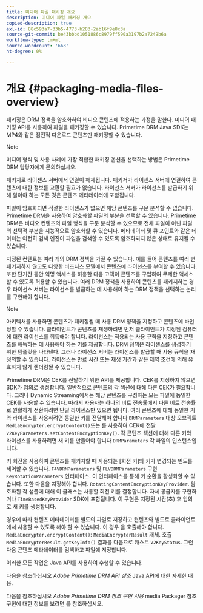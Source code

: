 ```yaml
---
title: 미디어 파일 패키징 개요
description: 미디어 파일 패키징 개요
copied-description: true
exl-id: 88c593a7-33b5-4773-b283-2ab16f9e8c3a
source-git-commit: be43bbbd1051886c8979ff590a3197b2a7249b6a
workflow-type: tm+mt
source-wordcount: '663'
ht-degree: 0%

---
```


# 개요 {#packaging-media-files-overview}

패키징은 DRM 정책을 암호화하여 비디오 콘텐츠에 적용하는 과정을 말한다. 미디어 패키징 API를 사용하여 파일을 패키징할 수 있습니다. Primetime DRM Java SDK는 MP4와 같은 점진적 다운로드 콘텐츠만 패키징할 수 있습니다.

>[!NOTE]
>
>미디어 형식 및 사용 사례에 가장 적합한 패키징 옵션을 선택하는 방법은 Primetime DRM 담당자에게 문의하십시오.

패키지로 라이센스 서버에서 연결이 해제됩니다. 패키저가 라이센스 서버에 연결하여 콘텐츠에 대한 정보를 교환할 필요가 없습니다. 라이선스 서버가 라이선스를 발급하기 위해 알아야 하는 모든 것은 콘텐츠 메타데이터에 포함됩니다.

파일이 암호화되면 적절한 라이센스가 없으면 해당 콘텐츠를 구문 분석할 수 없습니다. Primetime DRM을 사용하여 암호화할 파일의 부분을 선택할 수 있습니다. Primetime DRM은 비디오 컨텐츠의 파일 형식을 구문 분석할 수 있으므로 전체 파일이 아닌 파일의 선택적 부분을 지능적으로 암호화할 수 있습니다. 메타데이터 및 큐 포인트와 같은 데이터는 여전히 검색 엔진이 파일을 검색할 수 있도록 암호화되지 않은 상태로 유지될 수 있습니다.

지정된 컨텐트는 여러 개의 DRM 정책을 가질 수 있습니다. 예를 들어 콘텐츠를 여러 번 패키지하지 않고도 다양한 비즈니스 모델에서 콘텐츠에 라이선스를 부여할 수 있습니다. 또한 단기간 동안 익명 액세스를 허용한 다음 고객이 콘텐츠를 구입하여 무제한 액세스할 수 있도록 허용할 수 있습니다. 여러 DRM 정책을 사용하여 콘텐츠를 패키지하는 경우 라이선스 서버는 라이선스를 발급하는 데 사용해야 하는 DRM 정책을 선택하는 논리를 구현해야 합니다.

>[!NOTE]
>
>아키텍처를 사용하면 콘텐츠가 패키징될 때 사용 DRM 정책을 지정하고 콘텐츠에 바인딩할 수 있습니다. 클라이언트가 콘텐츠를 재생하려면 먼저 클라이언트가 지정된 컴퓨터에 대한 라이선스를 취득해야 합니다. 라이선스는 적용되는 사용 규칙을 지정하고 콘텐츠를 해독하는 데 사용해야 하는 키를 제공합니다. DRM 정책은 라이센스를 생성하기 위한 템플릿을 나타낸다. 그러나 라이선스 서버는 라이선스를 발급할 때 사용 규칙을 재정의할 수 있습니다. 라이선스는 만료 시간 또는 재생 기간과 같은 제약 조건에 의해 유효하지 않게 렌더링될 수 있습니다.

Primetime DRM은 CEK를 전달하기 위한 API를 제공합니다. CEK를 지정하지 않으면 SDK가 임의로 생성합니다. 일반적으로 콘텐츠의 각 섹션에 대해 다른 CEK가 필요합니다. 그러나 Dynamic Streaming에서는 해당 콘텐츠를 구성하는 모든 파일에 동일한 CEK를 사용할 수 있습니다. 따라서 사용자는 하나의 비트 전송률에서 다른 비트 전송률로 원활하게 전환하려면 단일 라이센스만 있으면 됩니다. 여러 콘텐츠에 대해 동일한 키와 라이센스를 사용하려면 동일한 키를 전달해야 합니다 `DRMParameters` 대상 오브젝트 `MediaEncrypter.encryptContent()`또는 를 사용하여 CEK에 전달 `V2KeyParameters.setContentEncryptionKey()`. 각 콘텐츠 섹션에 대해 다른 키와 라이선스를 사용하려면 새 키를 만들어야 합니다 `DRMParameters` 각 파일의 인스턴스입니다.

키 회전을 사용하여 콘텐츠를 패키지할 때 사용되는 [회전 키]와 키가 변경되는 빈도를 제어할 수 있습니다. `F4VDRMParameters` 및 `FLVDRMParameters` 구현 `KeyRotationParameters` 인터페이스. 이 인터페이스를 통해 키 순환을 활성화할 수 있습니다. 또한 다음을 지정해야 합니다. `RotatingContentEncryptionKeyProvider`. 암호화된 각 샘플에 대해 이 클래스는 사용할 회전 키를 결정합니다. 자체 공급자를 구현하거나 `TimeBasedKeyProvider` SDK에 포함됩니다. 이 구현은 지정된 시간(초) 후 임의로 새 키를 생성합니다.

경우에 따라 컨텐츠 메타데이터를 별도의 파일로 저장하고 컨텐츠와 별도로 클라이언트에서 사용할 수 있도록 해야 할 수 있습니다. 이 경우 을 호출해야 합니다. `MediaEncrypter.encryptContent()`: `MediaEncrypterResult` 개체. 호출 `MediaEncrypterResult.getKeyInfo()` 결과를 다음으로 캐스트 `V2KeyStatus`. 그런 다음 콘텐츠 메타데이터를 검색하고 파일에 저장합니다.

이러한 모든 작업은 Java API를 사용하여 수행할 수 있습니다.

다음을 참조하십시오 *Adobe Primetime DRM API 참조* Java API에 대한 자세한 내용.

다음을 참조하십시오 *Adobe Primetime DRM 참조 구현 사용* media Packager 참조 구현에 대한 정보를 보려면 를 참조하십시오.
